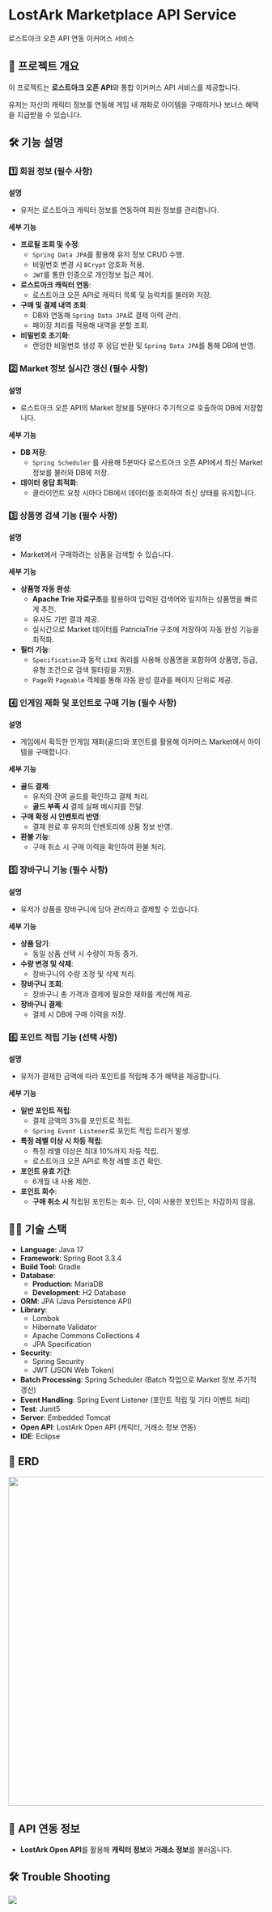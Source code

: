# LostArk Marketplace API Service

로스트아크 오픈 API 연동 이커머스 서비스

## 📌 프로젝트 개요

이 프로젝트는 **로스트아크 오픈 API**와 통합 이커머스 API 서비스를 제공합니다.

유저는 자신의 캐릭터 정보를 연동해 게임 내 재화로 아이템을 구매하거나 보너스 혜택을 지급받을 수 있습니다.

## 🛠 기능 설명

### 1️⃣ 회원 정보 (필수 사항)

**설명**

- 유저는 로스트아크 캐릭터 정보를 연동하여 회원 정보를 관리합니다.

**세부 기능**

- **프로필 조회 및 수정**:
    - `Spring Data JPA`를 활용해 유저 정보 CRUD 수행.
    - 비밀번호 변경 시 `BCrypt` 암호화 적용.
    - `JWT`를 통한 인증으로 개인정보 접근 제어.
- **로스트아크 캐릭터 연동**:
    - 로스트아크 오픈 API로 캐릭터 목록 및 능력치를 불러와 저장.
- **구매 및 결제 내역 조회**:
    - DB와 연동해 `Spring Data JPA`로 결제 이력 관리.
    - 페이징 처리를 적용해 내역을 분할 조회.
- **비밀번호 초기화**:
    - 랜덤한 비밀번호 생성 후 응답 반환 및 `Spring Data JPA`를 통해 DB에 반영.

### 2️⃣ Market 정보 실시간 갱신 (필수 사항)

**설명**

- 로스트아크 오픈 API의 Market 정보를 5분마다 주기적으로 호출하여 DB에 저장합니다.

**세부 기능**

- **DB 저장**:
    - `Spring Scheduler` 를 사용해 5분마다 로스트아크 오픈 API에서 최신 Market 정보를 불러와 DB에 저장.
- **데이터 응답 최적화**:
    - 클라이언트 요청 시마다 DB에서 데이터를 조회하여 최신 상태를 유지합니다.

### 3️⃣ 상품명 검색 기능 (필수 사항)

**설명**

- Market에서 구매하려는 상품을 검색할 수 있습니다.

**세부 기능**

- **상품명 자동 완성**:
    - **Apache Trie 자료구조**를 활용하여 입력된 검색어와 일치하는 상품명을 빠르게 추천.
    - 유사도 기반 결과 제공.
    - 실시간으로 Market 데이터를 PatriciaTrie 구조에 저장하여 자동 완성 기능을 최적화.
- **필터 기능**:
    - `Specification`과 동적 `LIKE` 쿼리를 사용해 상품명을 포함하여 상품명, 등급, 유형 조건으로 검색 필터링을 지원.
    - `Page`와 `Pageable` 객체를 통해 자동 완성 결과를 페이지 단위로 제공.

### 4️⃣ 인게임 재화 및 포인트로 구매 기능 (필수 사항)

**설명**

- 게임에서 획득한 인게임 재화(골드)와 포인트를 활용해 이커머스 Market에서 아이템을 구매합니다.

**세부 기능**

- **골드 결제**:
    - 유저의 잔여 골드를 확인하고 결제 처리.
    - **골드 부족 시** 결제 실패 메시지를 전달.
- **구매 확정 시 인벤토리 반영**:
    - 결제 완료 후 유저의 인벤토리에 상품 정보 반영.
- **환불 기능**:
    - 구매 취소 시 구매 이력을 확인하여 환불 처리.

### 5️⃣ 장바구니 기능 (필수 사항)

**설명**

- 유저가 상품을 장바구니에 담아 관리하고 결제할 수 있습니다.

**세부 기능**

- **상품 담기**:
    - 동일 상품 선택 시 수량이 자동 증가.
- **수량 변경 및 삭제**:
    - 장바구니의 수량 조정 및 삭제 처리.
- **장바구니 조회**:
    - 장바구니 총 가격과 결제에 필요한 재화를 계산해 제공.
- **장바구니 결제**:
    - 결제 시 DB에 구매 이력을 저장.

### 6️⃣ 포인트 적립 기능 (선택 사항)

**설명**

- 유저가 결제한 금액에 따라 포인트를 적립해 추가 혜택을 제공합니다.

**세부 기능**

- **일반 포인트 적립**:
    - 결제 금액의 3%를 포인트로 적립.
    - `Spring Event Listener`로 포인트 적립 트리거 발생.
- **특정 레벨 이상 시 차등 적립**:
    - 특정 레벨 이상은 최대 10%까지 차등 적립.
    - 로스트아크 오픈 API로 특정 레벨 조건 확인.
- **포인트 유효 기간**:
    - 6개월 내 사용 제한.
- **포인트 회수**:
    - **구매 취소 시** 적립된 포인트는 회수. 단, 이미 사용한 포인트는 차감하지 않음.

## 🧑‍💻 기술 스택

- **Language**: Java 17
- **Framework**: Spring Boot 3.3.4
- **Build Tool**: Gradle
- **Database**:
    - **Production**: MariaDB
    - **Development**: H2 Database
- **ORM**: JPA (Java Persistence API)
- **Library**:
    - Lombok
    - Hibernate Validator
    - Apache Commons Collections 4
    - JPA Specification
- **Security**:
    - Spring Security
    - JWT (JSON Web Token)
- **Batch Processing**: Spring Scheduler (Batch 작업으로 Market 정보 주기적 갱신)
- **Event Handling**: Spring Event Listener (포인트 적립 및 기타 이벤트 처리)
- **Test**: Junit5
- **Server**: Embedded Tomcat
- **Open API**: LostArk Open API (캐릭터, 거래소 정보 연동)
- **IDE**: Eclipse

## 💾 ERD
<img src="https://github.com/user-attachments/assets/2aef7a8d-42e4-40e9-9175-39f044e1b04b" width="800" height="650"/>  

## 🔗 API 연동 정보  
- **LostArk Open API**를 활용해 **캐릭터 정보**와 **거래소 정보**를 불러옵니다.  

## 🛠️ Trouble Shooting
<a href="https://www.notion.so/Trouble-Shooting-124518e1879e801da845df0266401597">
    <img src="https://skillicons.dev/icons?i=notion" />
</a>
